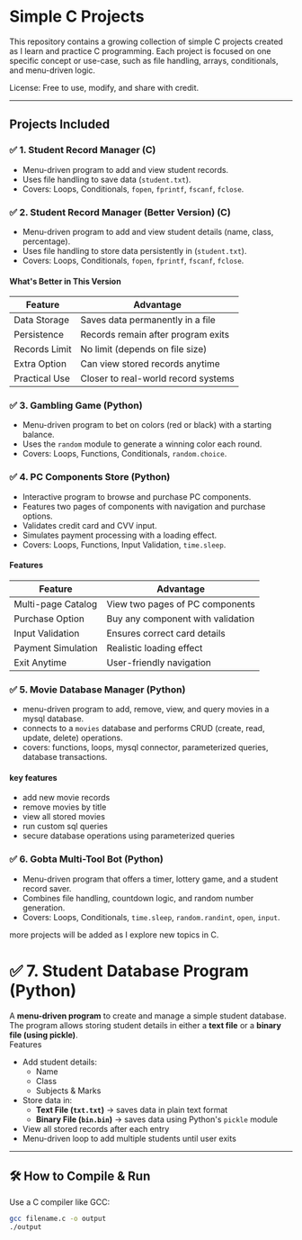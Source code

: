 # Simple C Projects

This repository contains a growing collection of simple C projects created as I learn and practice C programming. Each project is focused on one specific concept or use-case, such as file handling, arrays, conditionals, and menu-driven logic.

License: Free to use, modify, and share with credit.


---

##  Projects Included

### ✅ 1. Student Record Manager (C)
- Menu-driven program to add and view student records.
- Uses file handling to save data (`student.txt`).
- Covers: Loops, Conditionals, `fopen`, `fprintf`, `fscanf`, `fclose`.

### ✅ 2. Student Record Manager (Better Version) (C)
- Menu-driven program to add and view student details (name, class, percentage).
- Uses file handling to store data persistently in (`student.txt`).
- Covers: Loops, Conditionals, `fopen`, `fprintf`, `fscanf`, `fclose`.

####  What's Better in This Version
| Feature            | Advantage                           |
|--------------------|-------------------------------------|
| Data Storage       | Saves data permanently in a file    |
| Persistence        | Records remain after program exits  |
| Records Limit      | No limit (depends on file size)     |
| Extra Option       | Can view stored records anytime     |
| Practical Use      | Closer to real-world record systems |


### ✅ 3. Gambling Game (Python)
- Menu-driven program to bet on colors (red or black) with a starting balance.
- Uses the `random` module to generate a winning color each round.
- Covers: Loops, Functions, Conditionals, `random.choice`.

### ✅ 4. PC Components Store (Python)
- Interactive program to browse and purchase PC components.
- Features two pages of components with navigation and purchase options.
- Validates credit card and CVV input.
- Simulates payment processing with a loading effect.
- Covers: Loops, Functions, Input Validation, `time.sleep`.

####  Features
| Feature              | Advantage                              |
|----------------------|----------------------------------------|
| Multi-page Catalog   | View two pages of PC components        |
| Purchase Option      | Buy any component with validation      |
| Input Validation     | Ensures correct card details           |
| Payment Simulation   | Realistic loading effect               |
| Exit Anytime         | User-friendly navigation               |


### ✅ 5. Movie Database Manager (Python)
- menu-driven program to add, remove, view, and query movies in a mysql database.
- connects to a `movies` database and performs CRUD (create, read, update, delete) operations.
- covers: functions, loops, mysql connector, parameterized queries, database transactions.

#### key features
- add new movie records  
- remove movies by title  
- view all stored movies  
- run custom sql queries  
- secure database operations using parameterized queries


### ✅ 6. Gobta Multi-Tool Bot (Python)
- Menu-driven program that offers a timer, lottery game, and a student record saver.
- Combines file handling, countdown logic, and random number generation.
- Covers: Loops, Conditionals, `time.sleep`, `random.randint`, `open`, `input`.

more projects will be added as I explore new topics in C.

# ✅ 7. Student Database Program (Python)

A **menu-driven program** to create and manage a simple student database.  
The program allows storing student details in either a **text file** or a **binary file (using pickle)**.  
 Features
- Add student details:  
  - Name  
  - Class  
  - Subjects & Marks  
- Store data in:
  - **Text File (`txt.txt`)** → saves data in plain text format
  - **Binary File (`bin.bin`)** → saves data using Python's `pickle` module
- View all stored records after each entry
- Menu-driven loop to add multiple students until user exits


  
---

## 🛠️ How to Compile & Run

Use a C compiler like GCC:

```bash
gcc filename.c -o output
./output
